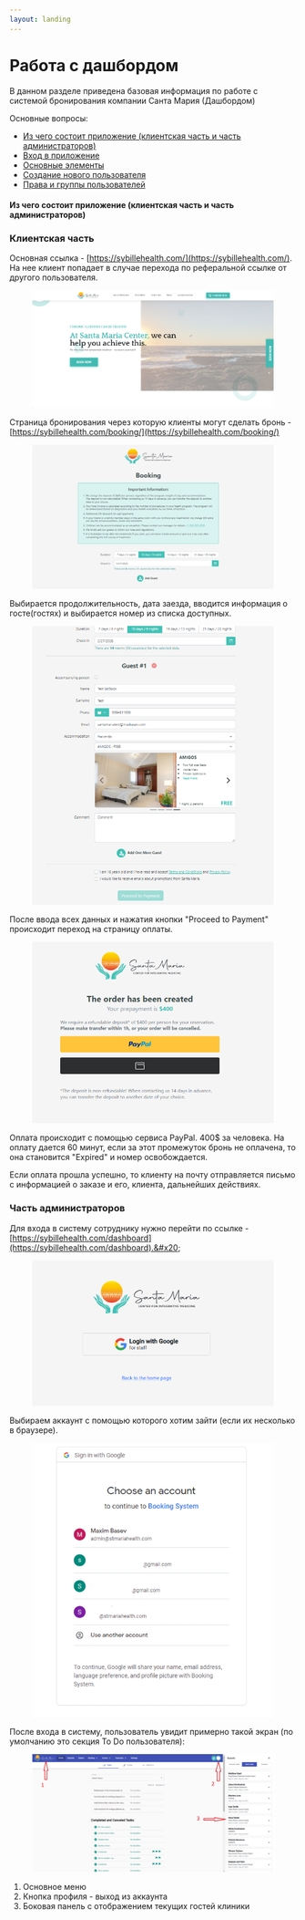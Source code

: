 ```yaml
---
layout: landing
---
```


# Работа с дашбордом

В данном разделе приведена базовая информация по работе с системой бронирования компании Санта Мария (Дашбордом)

Основные вопросы:

* [Из чего состоит приложение (клиентская часть и часть администраторов)](./#client-admin-parts)
* [Вход в приложение](login-app.md)
* [Основные элементы](basic-control-elements.md)
* [Создание нового пользователя](new-user-create.md)
* [Права и группы пользователей](user-rights-and-groups.md)

#### Из чего состоит приложение (клиентская часть и часть администраторов) <a href="#client-admin-parts" id="client-admin-parts"></a>

### Клиентская часть

Основная ссылка - [https://sybillehealth.com/](https://sybillehealth.com/). На нее клиент попадает в случае перехода по реферальной ссылке от другого пользователя.&#x20;

<figure><img src="../../../.gitbook/assets/image (4).png" alt=""><figcaption></figcaption></figure>

Страница бронирования через которую клиенты могут сделать бронь - [https://sybillehealth.com/booking/](https://sybillehealth.com/booking/)

<figure><img src="../../../.gitbook/assets/image (5).png" alt=""><figcaption></figcaption></figure>

Выбирается продолжительность, дата заезда, вводится информация о госте(гостях) и выбирается номер из списка доступных.&#x20;

<figure><img src="../../../.gitbook/assets/image (2).png" alt=""><figcaption></figcaption></figure>

После ввода всех данных и нажатия кнопки "Proceed to Payment" происходит переход на страницу оплаты.

<figure><img src="../../../.gitbook/assets/image (3).png" alt=""><figcaption></figcaption></figure>

Оплата происходит с помощью сервиса PayPal. 400$ за человека. На оплату дается 60 минут, если за этот промежуток бронь не оплачена, то она становится "Expired" и номер освобождается.&#x20;

Если оплата прошла успешно, то клиенту на почту отправляется письмо с информацией о заказе и его, клиента, дальнейших действиях.



### Часть администраторов

Для входа в систему сотруднику нужно перейти по ссылке - [https://sybillehealth.com/dashboard](https://sybillehealth.com/dashboard).&#x20;

<figure><img src="../../../.gitbook/assets/image (1).png" alt=""><figcaption></figcaption></figure>

Выбираем аккаунт с помощью которого хотим зайти (если их несколько в браузере).

<figure><img src="../../../.gitbook/assets/image (6).png" alt=""><figcaption></figcaption></figure>

После входа в систему, пользователь увидит примерно такой экран (по умолчанию это секция To Do пользователя):

<figure><img src="../../../.gitbook/assets/image (7).png" alt=""><figcaption></figcaption></figure>

1. Основное меню
2. Кнопка профиля - выход из аккаунта
3. Боковая панель с отображением текущих гостей клиники





